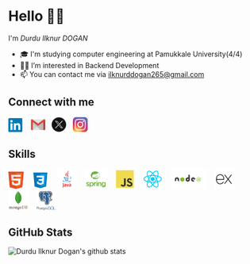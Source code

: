 # Hello 👋🏼
I'm *Durdu Ilknur DOGAN*

* 🎓 I'm studying computer engineering at Pamukkale University(4/4)
* 👩‍💻 I’m interested in Backend Development
* 📫 You can contact me via [ilknurddogan265@gmail.com](mailto:ilknurddogan265@gmail.com)

## Connect with me
<p align="left">
  <a href="https://www.linkedin.com/in/ilknurdogan/" target="_blank" rel="noreferrer" title="Linkedin"><img src="images/linkedin.png"  height="28"></a>
  <img width="5">
  <a href="mailto: ilknurddogan265@gmail.com" target="_blank" rel="noreferrer" title="Mail"> <img src="images/gmail.png" height="30"></a>
  <img width="5">
  <a href="https://x.com/ddilknurdgn/" target="_blank" rel="noreferrer" title="X"><img src="images/x.png" height="30"></a>
  <img width="5">
  <a href="https://www.instagram.com/ilknur.ddogan_/" target="_blank" rel="noreferrer" title="Instagram"> <img src="images/instagram.png"  height="30""></a>
</p>


## Skills
<p align="left">
  <img title="HTML5" height="35" src="images/html.png">
  <img width="8" />
  <img title="CSS" height="35" src="images/css.png">
  <img width="8" />
  <img title="Java" height="40" src="images/java.png">
  <img width="8" />
  <img title="Spring" height="40" src="images/spring.png">
  <img width="8" />
  <img title="Javascript" height="40" src="images/js.png">
  <img width="8" />
  <img title="React.js" height="40" src="images/react.png">
  <img width="8" />
  <img title="Node.js" height="40" src="images/node-js.png">
  <img width="8" />
  <img title="Express.js" height="40" src="images/express-js.png">
  <img width="8" />
  <img title="MongoDB" height="40" src="images/mongoDB.png">
  <img width="8" />
  <img title="PostgreSQL" height="40" src="images/postgreSql.png">
</p>

## GitHub Stats
![Durdu Ilknur Dogan's github stats](https://bad-apple-github-readme.vercel.app/api?show_bg=1&username=ilknurdgn&show_icons=true&theme=gotham)

